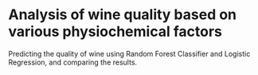 # Analysis of wine quality based on various physiochemical factors
Predicting the quality of wine using Random Forest Classifier and Logistic Regression, and comparing the results.
